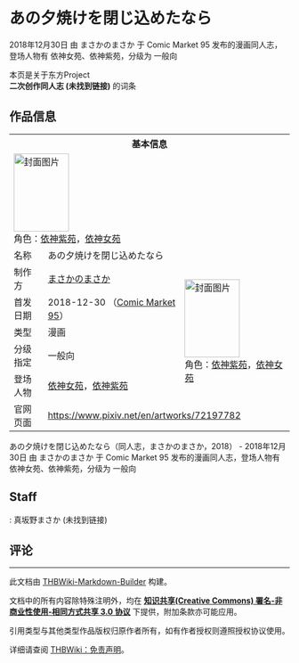 # あの夕焼けを閉じ込めたなら

<!-- source html: G:\repos\THBWiki-Markdown-Builder\THBWikiMarkdown\Temp\main\b\b7\ns0%3A%E3%81%82%E3%81%AE%E5%A4%95%E7%84%BC%E3%81%91%E3%82%92%E9%96%89%E3%81%98%E8%BE%BC%E3%82%81%E3%81%9F%E3%81%AA%E3%82%89.html -->

2018年12月30日 由 まさかのまさか 于 Comic Market 95 发布的漫画同人志，登场人物有 依神女苑、依神紫苑，分级为 一般向

本页是关于东方Project  
 **二次创作同人志 (未找到链接)** 的词条

## 作品信息

<table><tbody><tr><th colspan="3">基本信息</th></tr><tr><td class="cover-artwork-mobile" colspan="2"><a href="./文件-あの夕焼けを閉じ込めたなら封面.jpg.md" class="image" title="封面图片"><img alt="封面图片" src="https://upload.thwiki.cc/thumb/2/2f/%E3%81%82%E3%81%AE%E5%A4%95%E7%84%BC%E3%81%91%E3%82%92%E9%96%89%E3%81%98%E8%BE%BC%E3%82%81%E3%81%9F%E3%81%AA%E3%82%89%E5%B0%81%E9%9D%A2.jpg/99px-%E3%81%82%E3%81%AE%E5%A4%95%E7%84%BC%E3%81%91%E3%82%92%E9%96%89%E3%81%98%E8%BE%BC%E3%82%81%E3%81%9F%E3%81%AA%E3%82%89%E5%B0%81%E9%9D%A2.jpg" decoding="async" loading="lazy" width="99" height="140" srcset="https://upload.thwiki.cc/thumb/2/2f/%E3%81%82%E3%81%AE%E5%A4%95%E7%84%BC%E3%81%91%E3%82%92%E9%96%89%E3%81%98%E8%BE%BC%E3%82%81%E3%81%9F%E3%81%AA%E3%82%89%E5%B0%81%E9%9D%A2.jpg/149px-%E3%81%82%E3%81%AE%E5%A4%95%E7%84%BC%E3%81%91%E3%82%92%E9%96%89%E3%81%98%E8%BE%BC%E3%82%81%E3%81%9F%E3%81%AA%E3%82%89%E5%B0%81%E9%9D%A2.jpg 1.5x, https://upload.thwiki.cc/thumb/2/2f/%E3%81%82%E3%81%AE%E5%A4%95%E7%84%BC%E3%81%91%E3%82%92%E9%96%89%E3%81%98%E8%BE%BC%E3%82%81%E3%81%9F%E3%81%AA%E3%82%89%E5%B0%81%E9%9D%A2.jpg/199px-%E3%81%82%E3%81%AE%E5%A4%95%E7%84%BC%E3%81%91%E3%82%92%E9%96%89%E3%81%98%E8%BE%BC%E3%82%81%E3%81%9F%E3%81%AA%E3%82%89%E5%B0%81%E9%9D%A2.jpg 2x" data-file-width="853" data-file-height="1200"></a><div class="cover-char">角色：<a href="./依神紫苑.md" title="依神紫苑">依神紫苑</a>，<a href="./依神女苑.md" title="依神女苑">依神女苑</a></div></td>
</tr><tr><td class="label">名称</td><td colspan="2"> あの夕焼けを閉じ込めたなら </td></tr><tr><td class="label">制作方</td><td><a href="./まさかのまさか.md" title="まさかのまさか">まさかのまさか</a></td><td class="cover-artwork" rowspan="5" style="min-width:140px;"><a href="./文件-あの夕焼けを閉じ込めたなら封面.jpg.md" class="image" title="封面图片"><img alt="封面图片" src="https://upload.thwiki.cc/thumb/2/2f/%E3%81%82%E3%81%AE%E5%A4%95%E7%84%BC%E3%81%91%E3%82%92%E9%96%89%E3%81%98%E8%BE%BC%E3%82%81%E3%81%9F%E3%81%AA%E3%82%89%E5%B0%81%E9%9D%A2.jpg/99px-%E3%81%82%E3%81%AE%E5%A4%95%E7%84%BC%E3%81%91%E3%82%92%E9%96%89%E3%81%98%E8%BE%BC%E3%82%81%E3%81%9F%E3%81%AA%E3%82%89%E5%B0%81%E9%9D%A2.jpg" decoding="async" loading="lazy" width="99" height="140" srcset="https://upload.thwiki.cc/thumb/2/2f/%E3%81%82%E3%81%AE%E5%A4%95%E7%84%BC%E3%81%91%E3%82%92%E9%96%89%E3%81%98%E8%BE%BC%E3%82%81%E3%81%9F%E3%81%AA%E3%82%89%E5%B0%81%E9%9D%A2.jpg/149px-%E3%81%82%E3%81%AE%E5%A4%95%E7%84%BC%E3%81%91%E3%82%92%E9%96%89%E3%81%98%E8%BE%BC%E3%82%81%E3%81%9F%E3%81%AA%E3%82%89%E5%B0%81%E9%9D%A2.jpg 1.5x, https://upload.thwiki.cc/thumb/2/2f/%E3%81%82%E3%81%AE%E5%A4%95%E7%84%BC%E3%81%91%E3%82%92%E9%96%89%E3%81%98%E8%BE%BC%E3%82%81%E3%81%9F%E3%81%AA%E3%82%89%E5%B0%81%E9%9D%A2.jpg/199px-%E3%81%82%E3%81%AE%E5%A4%95%E7%84%BC%E3%81%91%E3%82%92%E9%96%89%E3%81%98%E8%BE%BC%E3%82%81%E3%81%9F%E3%81%AA%E3%82%89%E5%B0%81%E9%9D%A2.jpg 2x" data-file-width="853" data-file-height="1200"></a><div class="cover-char">角色：<a href="./依神紫苑.md" title="依神紫苑">依神紫苑</a>，<a href="./依神女苑.md" title="依神女苑">依神女苑</a></div></td>
</tr><tr><td class="label">首发日期</td><td>2018-12-30&#160;（<a href="/展会作品列表?e=Comic+Market%2395">Comic Market 95</a>）</td></tr><tr><td class="label">类型</td><td>漫画</td></tr><tr><td class="label">分级指定</td><td>一般向</td></tr><tr><td class="label">登场人物</td><td><a href="./依神女苑.md" title="依神女苑">依神女苑</a>，<a href="./依神紫苑.md" title="依神紫苑">依神紫苑</a></td></tr>
<tr><td class="label">官网页面</td><td colspan="2"><a rel="nofollow" class="external free" href="https://www.pixiv.net/en/artworks/72197782">https://www.pixiv.net/en/artworks/72197782</a></td></tr></tbody></table>

あの夕焼けを閉じ込めたなら（同人志，まさかのまさか，2018） - 2018年12月30日 由 まさかのまさか 于 Comic Market 95 发布的漫画同人志，登场人物有 依神女苑、依神紫苑，分级为 一般向

## Staff
: 真坂野まさか (未找到链接)


## 评论




---

此文档由 [THBWiki-Markdown-Builder](https://github.com/Delsin-Yu/THBWiki-Markdown-Builder) 构建。

文档中的所有内容除特殊注明外，均在 [**知识共享(Creative Commons) 署名-非商业性使用-相同方式共享 3.0 协议**](https://creativecommons.org/licenses/by-sa/3.0/deed.zh-hans) 下提供，附加条款亦可能应用。

引用类型与其他类型作品版权归原作者所有，如有作者授权则遵照授权协议使用。

详细请查阅 [THBWiki：免责声明](https://thbwiki.cc/THBWiki:%E5%85%8D%E8%B4%A3%E5%A3%B0%E6%98%8E)。

